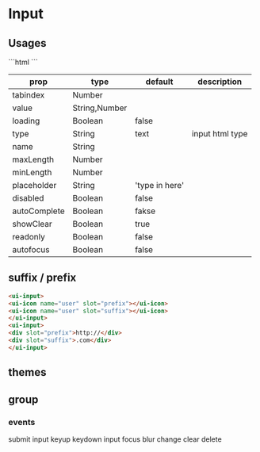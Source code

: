 # Input


## Usages

<input-index></input-index>

<code-code>
 ```html
<ui-input></ui-input>
 <ui-input disabled v-model="disabled"></ui-input>
 <ui-input readonly v-model="readonly"></ui-input>
 <ui-input loading></ui-input>
```

</code-code>

|prop|type|default|description|
|--|--|--|--|
|tabindex|Number|||
|value|String,Number|||
|loading|Boolean|false||
|type|String|text|input html type|
|name|String|||
|maxLength|Number|||
|minLength|Number|||
|placeholder|String|'type in here'||
|disabled|Boolean|false||
|autoComplete|Boolean|fakse||
|showClear|Boolean|true||
|readonly|Boolean|false||
|autofocus|Boolean|false||


## suffix / prefix

<input-slot></input-slot>

<code-code>

 ```html
<ui-input>
 <ui-icon name="user" slot="prefix"></ui-icon>
 <ui-icon name="user" slot="suffix"></ui-icon>
</ui-input>
<ui-input>
 <div slot="prefix">http://</div>
 <div slot="suffix">.com</div>
</ui-input>
```
</code-code>





## themes

<input-theme></input-theme>


## group

<input-group></input-group>

### events

submit
input
keyup
keydown
input
focus
blur
change
clear
delete